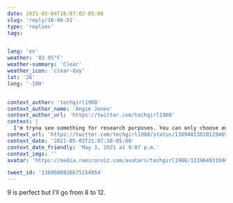 ```yaml
---
date: 2021-05-04T16:07:02-05:00
slug: 'reply/16-06-51'
type: 'replies'
tags:


lang: 'en'
weather: '83.95°F'
weather-summary: 'Clear'
weather_icon: 'clear-day'
lat: '26'
long: '-100'


context_author: 'techgirl1908'
context_author_name: 'Angie Jones'
context_author_url: 'https://twitter.com/techgirl1908'
context: |
  I'm tryna see something for research purposes. You can only choose one of these to eat. Which one you going with? https://t.co/gwTpNjDYgh
context_url: 'https://twitter.com/techgirl1908/status/1389401301012946947?s=12'
context_date: '2021-05-03T21:07:38-05:00'
context_date_friendly: 'May 3, 2021 at 9:07 p.m.'
context_imgs: ''
avatar: 'https://media.ramiroruiz.com/avatars/techgirl1908/1319649316965736451/-XOCbnFu_bigger.jpg'

tweet_id: '1389688026675154954'
---
```

9 is perfect but I'll go from 8 to 12.